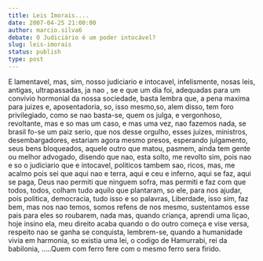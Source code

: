 ```yaml
---
title: Leis Imorais....
date: 2007-04-25 21:00:00
author: marcio.silva6
debate: O Judiciário é um poder intocável?
slug: leis-imorais
status: publish 
type: post
---
```


E lamentavel, mas, sim, nosso judiciario e intocavel, infelismente, nosas leis, antigas, ultrapassadas, ja nao , se e que um dia foi, adequadas para um convivio hormonial da nossa sociedade, basta lembra que, a pena maxima para juizes e, aposentadoria, so, isso mesmo,so, alem disso, tem foro privilegiado, como se nao basta-se, quem os julga, e vergonhoso, revoltante, mas e so mas um caso, e mas uma vez, nao fazemos nada, se brasil fo-se um paiz serio, que nos desse orgulho, esses juizes, ministros, desembargadores, estariam agora mesmo presos, esperando julgamento, seus bens bloqueados, aquele outro que matou, pasmem, ainda tem gente ou melhor advogado, disendo que nao, esta solto, me revolto sim, pois nao e so o judiciario que e intocavel, politicos tambem sao, ricos, mas, me acalmo pois sei que aqui nao e terra, aqui e ceu e inferno, aqui se faz, aqui se paga, Deus nao permiti que ninguem sofra, mas permiti e faz com que todos, todos, colham tudo aquilo que plantaram, so ele, para nos ajudar, pois politica, democracia, tudo isso e so palavras, Liberdade, isso sim, faz bem, mas nos nao temos, somos refens de nos mesmo, sustentamos esse pais para eles so roubarem, nada mas, quando criança, aprendi uma liçao, hoje insino ela, meu direito acaba quando o do outro começa e vise versa, respeito nao se ganha se conquista, lembrem-se, quando a humanidade vivia em harmonia, so existia uma lei, o codigo de Hamurrabi, rei da babilonia, .....Quem com ferro fere com o mesmo ferro sera firido.
